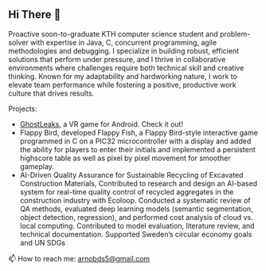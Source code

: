 ## Hi There 👋

Proactive soon-to-graduate KTH computer science student and problem-solver with expertise in Java, C, concurrent programming, agile methodologies and debugging. I specialize in building robust, efficient solutions that perform under pressure, and I thrive in collaborative environments where challenges require both technical skill and creative thinking. Known for my adaptability and hardworking nature, I work to elevate team performance while fostering a positive, productive work culture that drives results.

Projects:
- [GhostLeaks](https://saitejaschintapall.wixsite.com/ghostleaks/), a VR game for Android. Check it out!
- Flappy Bird, developed Flappy Fish, a Flappy Bird-style interactive game programmed in C on a PIC32 microcontroller with a display and added the ability for players to enter their initials and implemented a persistent highscore table as well as pixel by pixel movement for smoother gameplay.
- AI-Driven Quality Assurance for Sustainable Recycling of Excavated Construction Materials, Contributed to research and design an AI-based system for real-time quality control of recycled aggregates in the construction industry with Ecoloop. Conducted a systematic review of QA methods, evaluated deep learning models (semantic segmentation, object detection, regression), and performed cost analysis of cloud vs. local computing. Contributed to model evaluation, literature review, and technical documentation. Supported Sweden’s circular economy goals and UN SDGs

📫 How to reach me: arnobds5@gmail.com
<!--
**arnobds/arnobds** is a ✨ _special_ ✨ repository because its `README.md` (this file) appears on your GitHub profile.

Here are some ideas to get you started:

- 🔭 I’m currently working on ...
- 🌱 I’m currently learning ...
- 👯 I’m looking to collaborate on ...
- 🤔 I’m looking for help with ...
- 💬 Ask me about ...
- 📫 How to reach me: ...
- 😄 Pronouns: ...
- ⚡ Fun fact: ...
-->

